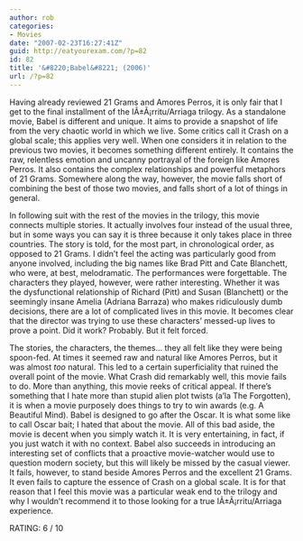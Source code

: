 ```yaml
---
author: rob
categories:
- Movies
date: "2007-02-23T16:27:41Z"
guid: http://eatyourexam.com/?p=82
id: 82
title: '&#8220;Babel&#8221; (2006)'
url: /?p=82
---
```

Having already reviewed 21 Grams and Amores Perros, it is only fair that I get to the final installment of the IÃ±Ã¡rritu/Arriaga trilogy. As a standalone movie, Babel is different and unique. It aims to provide a snapshot of life from the very chaotic world in which we live. Some critics call it Crash on a global scale; this applies very well. When one considers it in relation to the previous two movies, it becomes something different entirely. It contains the raw, relentless emotion and uncanny portrayal of the foreign like Amores Perros. It also contains the complex relationships and powerful metaphors of 21 Grams. Somewhere along the way, however, the movie falls short of combining the best of those two movies, and falls short of a lot of things in general.

In following suit with the rest of the movies in the trilogy, this movie connects multiple stories. It actually involves four instead of the usual three, but in some ways you can say it is three because it only takes place in three countries. The story is told, for the most part, in chronological order, as opposed to 21 Grams. I didn&#8217;t feel the acting was particularly good from anyone involved, including the big names like Brad Pitt and Cate Blanchett, who were, at best, melodramatic. The performances were forgettable. The characters they played, however, were rather interesting. Whether it was the dysfunctional relationship of Richard (Pitt) and Susan (Blanchett) or the seemingly insane Amelia (Adriana Barraza) who makes ridiculously dumb decisions, there are a lot of complicated lives in this movie. It becomes clear that the director was trying to use these characters&#8217; messed-up lives to prove a point. Did it work? Probably. But it felt forced.

The stories, the characters, the themes&#8230; they all felt like they were being spoon-fed. At times it seemed raw and natural like Amores Perros, but it was almost _too_ natural. This led to a certain superficiality that ruined the overall point of the movie. What Crash did remarkably well, this movie fails to do. More than anything, this movie reeks of critical appeal. If there&#8217;s something that I hate more than stupid alien plot twists (a&#8217;la The Forgotten), it is when a movie purposely does things to try to win awards (e.g. A Beautiful Mind). Babel is designed to go after the Oscar. It is what some like to call Oscar bait; I hated that about the movie. All of this bad aside, the movie is decent when you simply watch it. It is very entertaining, in fact, if you just watch it with no context. Babel also succeeds in introducing an interesting set of conflicts that a proactive movie-watcher would use to question modern society, but this will likely be missed by the casual viewer. It fails, however, to stand beside Amores Perros and the excellent 21 Grams. It even fails to capture the essence of Crash on a global scale. It is for that reason that I feel this movie was a particular weak end to the trilogy and why I wouldn&#8217;t recommend it to those looking for a true IÃ±Ã¡rritu/Arriaga experience.

RATING: 6 / 10